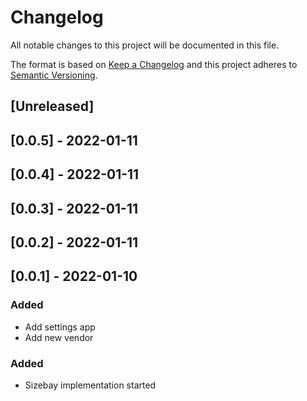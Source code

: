 # Changelog

All notable changes to this project will be documented in this file.

The format is based on [Keep a Changelog](http://keepachangelog.com/en/1.0.0/)
and this project adheres to [Semantic Versioning](http://semver.org/spec/v2.0.0.html).

## [Unreleased]

## [0.0.5] - 2022-01-11

## [0.0.4] - 2022-01-11

## [0.0.3] - 2022-01-11

## [0.0.2] - 2022-01-11

## [0.0.1] - 2022-01-10


### Added

- Add settings app
- Add new vendor 

### Added

- Sizebay implementation started